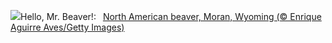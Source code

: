 ![](https://www.bing.com/th?id=OHR.BeaverDay_EN-US0090956170_UHD.jpg&w=1000)Hello, Mr. Beaver!:&nbsp;&ensp;[North American beaver, Moran, Wyoming (© Enrique Aguirre Aves/Getty Images)](https://www.bing.com/th?id=OHR.BeaverDay_EN-US0090956170_UHD.jpg)
<br><br/>

